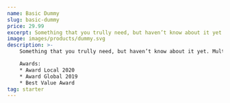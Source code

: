 ```yaml
---
name: Basic Dummy
slug: basic-dummy
price: 29.99
excerpt: Something that you trully need, but haven’t know about it yet
image: images/products/dummy.svg
description: >-
    Something that you trully need, but haven’t know about it yet. Multiple winner of Community Awarads.

    Awards:
    * Award Local 2020
    * Award Global 2019 
    * Best Value Award
tag: starter
---
```

